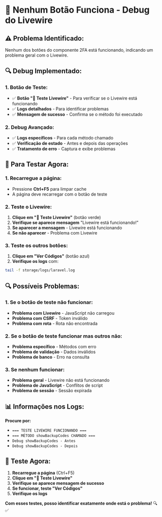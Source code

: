 # 🔧 Nenhum Botão Funciona - Debug do Livewire

## ⚠️ **Problema Identificado:**

Nenhum dos botões do componente 2FA está funcionando, indicando um problema geral com o Livewire.

## 🔍 **Debug Implementado:**

### **1. Botão de Teste:**
- ✅ **Botão "🧪 Teste Livewire"** - Para verificar se o Livewire está funcionando
- ✅ **Logs detalhados** - Para identificar problemas
- ✅ **Mensagem de sucesso** - Confirma se o método foi executado

### **2. Debug Avançado:**
- ✅ **Logs específicos** - Para cada método chamado
- ✅ **Verificação de estado** - Antes e depois das operações
- ✅ **Tratamento de erro** - Captura e exibe problemas

## 🚀 **Para Testar Agora:**

### **1. Recarregue a página:**
- Pressione **Ctrl+F5** para limpar cache
- A página deve recarregar com o botão de teste

### **2. Teste o Livewire:**
1. **Clique em "🧪 Teste Livewire"** (botão verde)
2. **Verifique se aparece mensagem** "Livewire está funcionando!"
3. **Se aparecer a mensagem** - Livewire está funcionando
4. **Se não aparecer** - Problema com Livewire

### **3. Teste os outros botões:**
1. **Clique em "Ver Códigos"** (botão azul)
2. **Verifique os logs** com:
```bash
tail -f storage/logs/laravel.log
```

## 🔍 **Possíveis Problemas:**

### **1. Se o botão de teste não funcionar:**
- **Problema com Livewire** - JavaScript não carregou
- **Problema com CSRF** - Token inválido
- **Problema com rota** - Rota não encontrada

### **2. Se o botão de teste funcionar mas outros não:**
- **Problema específico** - Métodos com erro
- **Problema de validação** - Dados inválidos
- **Problema de banco** - Erro na consulta

### **3. Se nenhum funcionar:**
- **Problema geral** - Livewire não está funcionando
- **Problema de JavaScript** - Conflitos de script
- **Problema de sessão** - Sessão expirada

## 📊 **Informações nos Logs:**

**Procure por:**
- `=== TESTE LIVEWIRE FUNCIONANDO ===`
- `=== MÉTODO showBackupCodes CHAMADO ===`
- `Debug showBackupCodes - Antes`
- `Debug showBackupCodes - Depois`

## 🎯 **Teste Agora:**

1. **Recarregue a página** (Ctrl+F5)
2. **Clique em "🧪 Teste Livewire"**
3. **Verifique se aparece mensagem de sucesso**
4. **Se funcionar, teste "Ver Códigos"**
5. **Verifique os logs**

**Com esses testes, posso identificar exatamente onde está o problema!** 🔍✅

